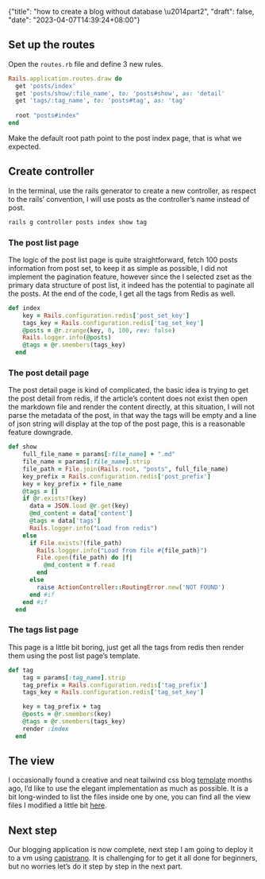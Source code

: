 {"title": "how to create a blog without database \u2014part2", "draft": false, "date": "2023-04-07T14:39:24+08:00"}

## Set up the routes

Open the `routes.rb` file and define 3 new rules.

```ruby
Rails.application.routes.draw do
  get 'posts/index'
  get 'posts/show/:file_name', to: 'posts#show', as: 'detail'
  get 'tags/:tag_name', to: 'posts#tag', as: 'tag'
  
  root "posts#index"
end
```

Make the default root path point to the post index page, that is what we expected.

## Create controller

In the terminal, use the rails generator to create a new controller, as  respect to the rails’ convention, I will use posts as the controller’s name instead of post.

```ruby
rails g controller posts index show tag
```

### The post list page

The logic of the post list page is quite straightforward, fetch 100 posts information from post set, to keep it as simple as possible, I did not implement the pagination feature, however since the I selected zset as the primary data structure of post list, it indeed has the potential to paginate all the posts. At the end of the code, I get all the tags from  Redis as well.

```ruby
def index
    key = Rails.configuration.redis['post_set_key']
    tags_key = Rails.configuration.redis['tag_set_key']
    @posts = @r.zrange(key, 0, 100, rev: false)
    Rails.logger.info(@posts)
    @tags = @r.smembers(tags_key)
  end
```

### The post detail page

The post detail page is kind of complicated, the basic idea is trying to get the post detail from redis, if the article’s content does not exist then open the markdown file and render the content directly, at this situation, I will not parse the metadata of the post, in that way the tags will be empty and a line of json string will display at the top of the post page, this is a reasonable feature downgrade.

 

```ruby
def show
    full_file_name = params[:file_name] + ".md"
    file_name = params[:file_name].strip
    file_path = File.join(Rails.root, "posts", full_file_name)
    key_prefix = Rails.configuration.redis['post_prefix']
    key = key_prefix + file_name
    @tags = []
    if @r.exists?(key)
      data = JSON.load @r.get(key)
      @md_content = data['content']
      @tags = data['tags']
      Rails.logger.info("Load from redis")
    else
      if File.exists?(file_path)
        Rails.logger.info("Load from file #{file_path}")
        File.open(file_path) do |f|
          @md_content = f.read
        end
      else
        raise ActionController::RoutingError.new('NOT FOUND')
      end #if 
    end #if
  end
```

### The tags list page

This page is a little bit boring, just get all the tags from redis then render them using the post list page’s template.

```ruby
def tag
    tag = params[:tag_name].strip
    tag_prefix = Rails.configuration.redis['tag_prefix']
    tags_key = Rails.configuration.redis['tag_set_key']

    key = tag_prefix + tag
    @posts = @r.smembers(key)
    @tags = @r.smembers(tags_key)
    render :index
  end
```

## The view

I occasionally found a creative and neat tailwind css blog [template](https://github.com/davidgrzyb/tailwind-blog-template) months ago, I’d like to use the elegant implementation as much as possible. It is a bit long-winded to list the files inside one by one, you can find all the view files I modified a little bit [here](https://github.com/easonhan007/mylog/tree/main/app/views).

## Next step

Our blogging application is now complete, next step I am going  to deploy it to a vm using [capistrano](https://www.notion.so/37c5f2d1d5884fb7a3f82a098fb84a62). It is challenging for to get it all done for beginners, but no worries let’s do it step by step in the next part.
